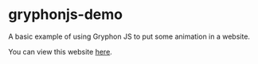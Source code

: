 # gryphonjs-demo
A basic example of using Gryphon JS to put some animation in a website.

You can view this website [here](https://rawgit.com/ishaanj1/gryphonjs-demo/master/demopage.html).
